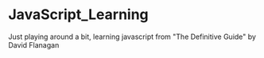 # JavaScript_Learning
Just playing around a bit, learning javascript from "The Definitive Guide" by David Flanagan
